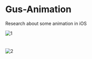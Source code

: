 # Gus-Animation
Research about some animation in iOS


![1](https://user-images.githubusercontent.com/1490342/48315989-03a7e480-e610-11e8-8b6e-970126b8650d.png)

# 
# 
![2](https://user-images.githubusercontent.com/1490342/48315990-03a7e480-e610-11e8-81bf-5589ba989e2f.png)

